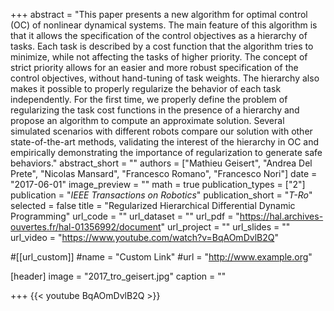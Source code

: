 +++
abstract = "This paper presents a new algorithm for optimal control (OC) of nonlinear dynamical systems. The main feature of this algorithm is that it allows the specification of the control objectives as a hierarchy of tasks. Each task is described by a cost function that the algorithm tries to minimize, while not affecting the tasks of higher priority. The concept of strict priority allows for an easier and more robust specification of the control objectives, without hand-tuning of task weights. The hierarchy also makes it possible to properly regularize the behavior of each task independently. For the first time, we properly define the problem of regularizing the task cost functions in the presence of a hierarchy and propose an algorithm to compute an approximate solution. Several simulated scenarios with different robots compare our solution with other state-of-the-art methods, validating the interest of the hierarchy in OC and empirically demonstrating the importance of regularization to generate safe behaviors."
abstract_short = ""
authors = ["Mathieu Geisert", "Andrea Del Prete", "Nicolas Mansard", "Francesco Romano", "Francesco Nori"]
date = "2017-06-01"
image_preview = ""
math = true
publication_types = ["2"]
publication = "*IEEE Transactions on Robotics*"
publication_short = "*T-Ro*"
selected = false
title = "Regularized Hierarchical Differential Dynamic Programming"
url_code = ""
url_dataset = ""
url_pdf = "https://hal.archives-ouvertes.fr/hal-01356992/document"
url_project = ""
url_slides = ""
url_video = "https://www.youtube.com/watch?v=BqAOmDvlB2Q"

#[[url_custom]]
#name = "Custom Link"
#url = "http://www.example.org"

[header]
image = "2017_tro_geisert.jpg"
caption = ""

+++
{{< youtube BqAOmDvlB2Q >}}
